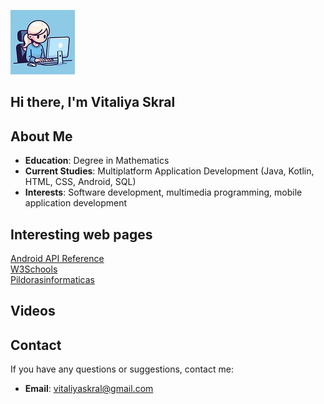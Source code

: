 ![](Designer1.jpeg) 
## Hi there, I'm Vitaliya Skral
## About Me
- **Education**: Degree in Mathematics
- **Current Studies**: Multiplatform Application Development
    (Java, Kotlin, HTML, CSS, Android, SQL)
- **Interests**: Software development, multimedia programming, mobile application development
  
## Interesting web pages
[Android API Reference](https://developer.android.com/reference)    
[W3Schools](https://www.w3schools.com/)    
[Pildorasinformaticas](https://www.pildorasinformaticas.es/)
## Videos
  []()
## Contact
If you have any questions or suggestions, contact me:
- **Email**: vitaliyaskral@gmail.com
  
<!--
**Vitaliya25/Vitaliya25** is a ✨ _special_ ✨ repository because its `README.md` (this file) appears on your GitHub profile.

Here are some ideas to get you started:

- 🔭 I’m currently working on ...
- 🌱 I’m currently learning ...
- 👯 I’m looking to collaborate on ...
- 🤔 I’m looking for help with ...
- 💬 Ask me about ...
- 📫 How to reach me: ...
- 😄 Pronouns: ...
- ⚡ Fun fact: ...
-->
